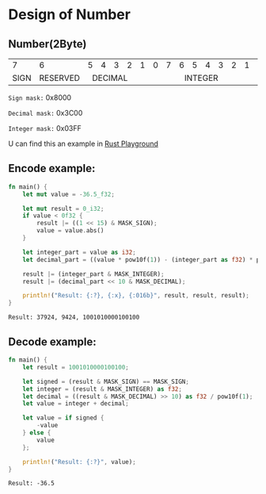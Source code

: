 # Design of Number

## Number(2Byte)

<table>
    <tr>
        <td>7</td>
        <td>6</td>
        <td>5</td>
        <td>4</td>
        <td>3</td>
        <td>2</td>
        <td>1</td>
        <td>0</td>
        <td>7</td>
        <td>6</td>
        <td>5</td>
        <td>4</td>
        <td>3</td>
        <td>2</td>
        <td>1</td>
        <td>0</td>
    </tr>
    <tr>
    <td colspan="1" style="text-align: center">SIGN</td>
    <td colspan="1" style="text-align: center">RESERVED</td>
    <td colspan="4" style="text-align: center">DECIMAL</td>
    <td colspan="10" style="text-align: center">INTEGER</td>
    </tr>
</table>

`Sign mask:` 0x8000

`Decimal mask:` 0x3C00

`Integer mask:` 0x03FF

U can find this an example
in [Rust Playground](https://play.rust-lang.org/?version=stable&mode=debug&edition=2021&gist=8c26c9551d0a122173a14dbc634507e0)

## Encode example:

```rust
fn main() {
    let mut value = -36.5_f32;

    let mut result = 0_i32;
    if value < 0f32 {
        result |= ((1 << 15) & MASK_SIGN);
        value = value.abs()
    }

    let integer_part = value as i32;
    let decimal_part = ((value * pow10f(1)) - (integer_part as f32) * pow10f(1)) as i32;

    result |= (integer_part & MASK_INTEGER);
    result |= (decimal_part << 10 & MASK_DECIMAL);

    println!("Result: {:?}, {:x}, {:016b}", result, result, result);
}
```

``Result: 37924, 9424, 1001010000100100``

## Decode example:

```rust
fn main() {
    let result = 1001010000100100;

    let signed = (result & MASK_SIGN) == MASK_SIGN;
    let integer = (result & MASK_INTEGER) as f32;
    let decimal = ((result & MASK_DECIMAL) >> 10) as f32 / pow10f(1);
    let value = integer + decimal;

    let value = if signed {
        -value
    } else {
        value
    };

    println!("Result: {:?}", value);
}

```

``Result: -36.5``
